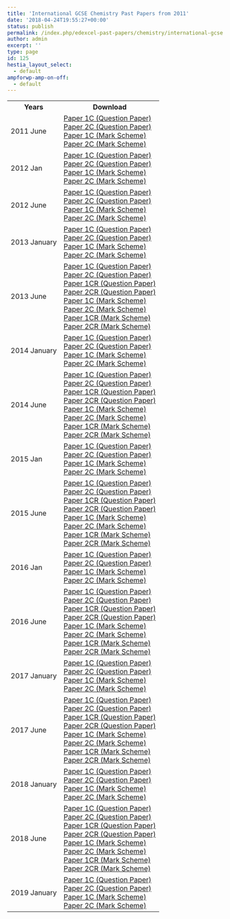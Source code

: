 ```yaml
---
title: 'International GCSE Chemistry Past Papers from 2011'
date: '2018-04-24T19:55:27+00:00'
status: publish
permalink: /index.php/edexcel-past-papers/chemistry/international-gcse
author: admin
excerpt: ''
type: page
id: 125
hestia_layout_select:
  - default
ampforwp-amp-on-off:
  - default
---
```


<table class="table" style="width: 100%;">
<tbody>
<tr>
<th>Years</th>
<th>Download</th>
</tr>
<tr>
<td>2011 June</td>
<td>
    <a href="https://www.dropbox.com/s/n6hdegxygyflltz/4CH0_1C_que_20110525.pdf?dl=1">Paper 1C (Question Paper)</a><br />
    <a href="https://www.dropbox.com/s/hvcp4c985tpf2wr/4CH0_2C_que_20110615.pdf?dl=1">Paper 2C (Question Paper)</a><br />
    <a href="https://www.dropbox.com/s/349t6malheac3vr/4CH0_1C_rms_20110824.pdf?dl=1">Paper 1C (Mark Scheme)</a><br />
    <a href="https://www.dropbox.com/s/o707fntxv1gkeiv/4CH0_2C_rms_20110824.pdf?dl=1">Paper 2C (Mark Scheme)</a></td>
</tr>
<tr>
<td>2012 Jan</td>
<td>
    <a href="https://www.dropbox.com/s/727rovl3n2d0q9v/4CH0_1C_que_20120307.pdf?dl=1">Paper 1C (Question Paper)</a><br />
    <a href="https://www.dropbox.com/s/96szrlfxg73vfqj/4CH0_2C_que_20120307.pdf?dl=1">Paper 2C (Question Paper)</a><br />
    <a href="https://www.dropbox.com/s/hihm0hzvlxc1isc/4CH0_1C_msc_20120124.pdf?dl=1">Paper 1C (Mark Scheme)</a><br />
    <a href="https://www.dropbox.com/s/j6m9aobczwgvxo5/4CH0_2C_msc_20120128.pdf?dl=1">Paper 2C (Mark Scheme)</a></td>
</tr>
<tr>
<td>2012 June</td>
<td>
    <a href="https://www.dropbox.com/s/m48r7ie7a7hbw0p/4CH0_1C_Chemistry.pdf?dl=1">Paper 1C (Question Paper)</a><br />
    <a href="https://www.dropbox.com/s/2oaancqcewq5d26/4CH0_2C_que_20120529.pdf?dl=1">Paper 2C (Question Paper)</a><br />
    <a href="https://www.dropbox.com/s/vam72o7qdnj4hec/4CH0_1C_rms.pdf?dl=1">Paper 1C (Mark Scheme)</a><br />
    <a href="https://www.dropbox.com/s/bjypcfatyyyf69d/4CH0_2C_rms_20120823.pdf?dl=1">Paper 2C (Mark Scheme)</a></td>
</tr>
<tr>
<td>2013 January</td>
<td>
    <a href="https://www.dropbox.com/s/s5aircj2gaabpty/4CH0_1C_que_20130114.pdf?dl=1">Paper 1C (Question Paper)</a><br />
    <a href="https://www.dropbox.com/s/j5i500q8t8lq898/4CH0_2C_que_20130116.pdf?dl=1">Paper 2C (Question Paper)</a><br />
    <a href="https://www.dropbox.com/s/o16xrrbcgzh87wh/4CH0_1C_msc_20130307.pdf?dl=1">Paper 1C (Mark Scheme)</a><br />
    <a href="https://www.dropbox.com/s/9eeztqmgfldt29a/4CH0_2C_msc_20130307.pdf?dl=1">Paper 2C (Mark Scheme)</a></td>
</tr>
<tr>
<td>2013 June</td>
<td>
    <a href="https://www.dropbox.com/s/nqspydvvm718c8z/4CH0_1C_que_20130520.pdf?dl=1">Paper 1C (Question Paper)</a><br />
    <a href="https://www.dropbox.com/s/p58ltyssx7zwb61/4CH0_2C_que_20130610.pdf?dl=1">Paper 2C (Question Paper)</a><br />
    <a href="https://www.dropbox.com/s/3ojieoxfxzfj77x/4CH0_1CR_que_20130520.pdf?dl=1">Paper 1CR (Question Paper)</a><br />
    <a href="https://www.dropbox.com/s/du60cc78dg3ze6t/4CH0_2CR_que_20130610.pdf?dl=1">Paper 2CR (Question Paper)</a><br />
    <a href="https://www.dropbox.com/s/io2tv5srwea2q1c/4CH0_1C_msc_20130823.pdf?dl=1">Paper 1C (Mark Scheme)</a><br />
    <a href="https://www.dropbox.com/s/njqdvdvxvtvmjjf/4CH0_2C_msc_20130823.pdf?dl=1">Paper 2C (Mark Scheme)</a><br />
    <a href="https://www.dropbox.com/s/hysmkj02fxyin7q/4CH0_1CR_msc_20130823.pdf?dl=1">Paper 1CR (Mark Scheme)</a><br />
    <a href="https://www.dropbox.com/s/4qxd2bd5rizk8p9/4CH0_2CR_msc_20130823.pdf?dl=1">Paper 2CR (Mark Scheme)</a></td>
</tr>
<tr>
<td>2014 January</td>
<td>
    <a href="https://www.dropbox.com/s/j9q5ga8ja6m3ym5/4ch0_1c_que_20140114.pdf?dl=1">Paper 1C (Question Paper)</a><br />
    <a href="https://www.dropbox.com/s/l6o4kv9v5gi7eib/4ch0_2c_que_20140116.pdf?dl=1">Paper 2C (Question Paper)</a><br />
    <a href="https://www.dropbox.com/s/01kq9y4ljcwxcb6/4ch0_1c_msc_20140306.pdf?dl=1">Paper 1C (Mark Scheme)</a><br />
    <a href="https://www.dropbox.com/s/h8o53yjp1yfxijt/4ch0_2c_msc_20140306.pdf?dl=1">Paper 2C (Mark Scheme)</a></td>
</tr>
<tr>
<td>2014 June</td>
<td>
    <a href="https://www.dropbox.com/s/t56716t4rlunzsm/4CH0_1C_que_20140513_2.pdf?dl=1">Paper 1C (Question Paper)</a><br />
    <a href="https://www.dropbox.com/s/0q4abtr2nv1plan/4CH0_2C_que_20140610.pdf?dl=1">Paper 2C (Question Paper)</a><br />
    <a href="https://www.dropbox.com/s/kmgmzyf7l3y1ll7/4CH0_1CR_que_20140513.pdf?dl=1">Paper 1CR (Question Paper)</a><br />
    <a href="https://www.dropbox.com/s/7dargarsjcq1cs6/4CH0_2CR_que_20140610.pdf?dl=1">Paper 2CR (Question Paper)</a><br />
    <a href="https://www.dropbox.com/s/avfy80kwe78ql0a/4CH0_1C_msc_20140821.pdf?dl=1">Paper 1C (Mark Scheme)</a><br />
    <a href="https://www.dropbox.com/s/y09pm16kxcl0iwi/4CH0_2C_msc_20140821.pdf?dl=1">Paper 2C (Mark Scheme)</a><br />
    <a href="https://www.dropbox.com/s/j0rh4yvwggojbe0/4CH0_1CR_msc_14060821.pdf?dl=1">Paper 1CR (Mark Scheme)</a><br />
    <a href="https://www.dropbox.com/s/iir0emnout5vm7e/4CH0_2CR_msc_20140821.pdf?dl=1">Paper 2CR (Mark Scheme)</a></td>
</tr>
<tr>
<td>2015 Jan</td>
<td>
    <a href="https://www.dropbox.com/s/zyc654sj8c8dlju/4CH0_1C_que_20150112.pdf?dl=1">Paper 1C (Question Paper)</a><br />
    <a href="https://www.dropbox.com/s/lw3dn4olbeeyrb7/4CH0_2C_que_20150116.pdf?dl=1">Paper 2C (Question Paper)</a><br />
    <a href="https://www.dropbox.com/s/wst8fk8epqfhzkz/4CH0_1C_msc_20151501.pdf?dl=1">Paper 1C (Mark Scheme)</a><br />
    <a href="https://www.dropbox.com/s/h057u41w471q0n1/4CH0_2C_msc_20151501.pdf?dl=1">Paper 2C (Mark Scheme)</a></td>
</tr>
<tr>
<td>2015 June</td>
<td>
    <a href="https://www.dropbox.com/s/dyaon8wn94wdozh/4CH0_1C_que_20150514.pdf?dl=1">Paper 1C (Question Paper)</a><br />
    <a href="https://www.dropbox.com/s/z58rngm7geq4t92/4CH0_2C_que_20150609.pdf?dl=1">Paper 2C (Question Paper)</a><br />
    <a href="https://www.dropbox.com/s/0ydrjcd491yvmv5/4CH0_1CR_que_20150514.pdf?dl=1">Paper 1CR (Question Paper)</a><br />
    <a href="https://www.dropbox.com/s/0mq1hor90xxj1lv/4CH0_2CR_que_20150609.pdf?dl=1">Paper 2CR (Question Paper)</a><br />
    <a href="https://www.dropbox.com/s/fylys1b541zsrpm/4CH0_1C_msc_20150819.pdf?dl=1">Paper 1C (Mark Scheme)</a><br />
    <a href="https://www.dropbox.com/s/nlaeftc98oirp13/4CH0_2C_msc_20150819.pdf?dl=1">Paper 2C (Mark Scheme)</a><br />
    <a href="https://www.dropbox.com/s/e2tpobc6bnv6dhr/4CH0_1CR_msc_20150819.pdf?dl=1">Paper 1CR (Mark Scheme)</a><br />
    <a href="https://www.dropbox.com/s/ncnzzgcmh27bk11/4CH0_2CR_msc_20150819.pdf?dl=1">Paper 2CR (Mark Scheme)</a></td>
</tr>
<tr>
<td>2016 Jan</td>
<td>
    <a href="https://www.dropbox.com/s/zjlfczeh0bfowdm/4CH0_1C_que_20160118.pdf?dl=1">Paper 1C (Question Paper)</a><br />
    <a href="https://www.dropbox.com/s/q7mdojvb1nvqkuh/4CH0_2C_que_20160121.pdf?dl=1">Paper 2C (Question Paper)</a><br />
    <a href="https://www.dropbox.com/s/pm99mvj407hsenr/4CH0_1C_msc_20160302.pdf?dl=1">Paper 1C (Mark Scheme)</a><br />
    <a href="https://www.dropbox.com/s/btzbg6wpfgd6ihw/4CH0_2C_msc_20160302.pdf?dl=1">Paper 2C (Mark Scheme)</a></td>
</tr>
<tr>
<td>2016 June</td>
<td>
    <a href="https://www.dropbox.com/s/025eu5asc1e5872/4CH0_1C_que_20160519.pdf?dl=1">Paper 1C (Question Paper)</a><br />
    <a href="https://www.dropbox.com/s/0ahaco9fm25u7bs/4CH0_2C_que_20160615.pdf?dl=1">Paper 2C (Question Paper)</a><br />
    <a href="https://www.dropbox.com/s/s2qocp0jbqktprw/4CH0_1CR_que_20160519.pdf?dl=1">Paper 1CR (Question Paper)</a><br />
    <a href="https://www.dropbox.com/s/6fquzegt5x8og1m/4CH0_2CR_que_20160615.pdf?dl=1">Paper 2CR (Question Paper)</a><br />
    <a href="https://www.dropbox.com/s/mfgxhbdeg5gkiz8/4CH0_1C_rms_20160824.pdf?dl=1">Paper 1C (Mark Scheme)</a><br />
    <a href="https://www.dropbox.com/s/lu6ar7jkqxu83vd/4CH0_2C_rms_20160824.pdf?dl=1">Paper 2C (Mark Scheme)</a><br />
    <a href="https://www.dropbox.com/s/cqtxllltpahypjn/4CH0_1CR_rms_20160824.pdf?dl=1">Paper 1CR (Mark Scheme)</a><br />
    <a href="https://www.dropbox.com/s/abzpu6fyqpwf31d/4CH0_2CR_rms_20160824.pdf?dl=1">Paper 2CR (Mark Scheme)</a></td>
</tr>
<tr>
<td>2017 January</td>
<td>
    <a href="https://qualifications.pearson.com/content/dam/pdf/Edexcel%20Certificate/Chemistry/2011/Exam%20materials/4CH0_1C_que_20170111.pdf">Paper 1C (Question Paper)</a><br />
    <a href="https://qualifications.pearson.com/content/dam/pdf/Edexcel%20Certificate/Chemistry/2011/Exam%20materials/4CH0_2C_que_20170118.pdf">Paper 2C (Question Paper)</a><br />
    <a href="https://qualifications.pearson.com/content/dam/pdf/Edexcel%20Certificate/Chemistry/2011/Exam%20materials/4CH0_1C_rms_20170301.pdf">Paper 1C (Mark Scheme)</a><br />
    <a href="https://qualifications.pearson.com/content/dam/pdf/Edexcel%20Certificate/Chemistry/2011/Exam%20materials/4CH0_2C_rms_20170301.pdf">Paper 2C (Mark Scheme)</a></td>
</tr>
<tr>
<td>2017 June</td>
<td>
    <a href="https://qualifications.pearson.com/content/dam/pdf/Edexcel%20Certificate/Chemistry/2011/Exam%20materials/4CH0_1C_que_20170518.pdf">Paper 1C (Question Paper)</a><br />
    <a href="https://qualifications.pearson.com/content/dam/pdf/Edexcel%20Certificate/Chemistry/2011/Exam%20materials/4CH0_2C_que_20170614.pdf">Paper 2C (Question Paper)</a><br />
    <a href="https://qualifications.pearson.com/content/dam/pdf/Edexcel%20Certificate/Chemistry/2011/Exam%20materials/4CH0_1CR_que_20170518.pdf">Paper 1CR (Question Paper)</a><br />
    <a href="https://qualifications.pearson.com/content/dam/pdf/Edexcel%20Certificate/Chemistry/2011/Exam%20materials/4CH0_2CR_que_20170614.pdf">Paper 2CR (Question Paper)</a><br />
    <a href="https://qualifications.pearson.com/content/dam/pdf/Edexcel%20Certificate/Chemistry/2011/Exam%20materials/4CH0_1C_rms_20170823.pdf">Paper 1C (Mark Scheme)</a><br />
    <a href="https://qualifications.pearson.com/content/dam/pdf/Edexcel%20Certificate/Chemistry/2011/Exam%20materials/4CH0_2C_rms_20170823.pdf">Paper 2C (Mark Scheme)</a><br />
    <a href="https://qualifications.pearson.com/content/dam/pdf/Edexcel%20Certificate/Chemistry/2011/Exam%20materials/4CH0_1CR_rms_20170823.pdf">Paper 1CR (Mark Scheme)</a><br />
    <a href="https://qualifications.pearson.com/content/dam/pdf/Edexcel%20Certificate/Chemistry/2011/Exam%20materials/4CH0_2CR_rms_20170823.pdf">Paper 2CR (Mark Scheme)</a></td>
</tr>
<tr>
<td>2018 January</td>
<td>
    <a href="https://qualifications.pearson.com/content/dam/pdf/Edexcel%20Certificate/Chemistry/2011/Exam%20materials/4CH0_1C_que_20180110.pdf">Paper 1C (Question Paper)</a><br />
    <a href="https://qualifications.pearson.com/content/dam/pdf/Edexcel%20Certificate/Chemistry/2011/Exam%20materials/4CH0_2C_que_20180117.pdf">Paper 2C (Question Paper)</a><br />
    <a href="https://qualifications.pearson.com/content/dam/pdf/Edexcel%20Certificate/Chemistry/2011/Exam%20materials/4CH0_1C_rms_20180308.pdf">Paper 1C (Mark Scheme)</a><br />
    <a href="https://qualifications.pearson.com/content/dam/pdf/Edexcel%20Certificate/Chemistry/2011/Exam%20materials/4CH0_2C_rms_20180308.pdf">Paper 2C (Mark Scheme)</a></td>
</tr>
<tr>
<td>2018 June</td>
<td>
    <a href="https://qualifications.pearson.com/content/dam/pdf/International%20GCSE/Chemistry/2011/Exam%20materials/4CH0_1C_que_20180517.pdf">Paper 1C (Question Paper)</a><br />
    <a href="https://qualifications.pearson.com/content/dam/pdf/International%20GCSE/Chemistry/2011/Exam%20materials/4CH0_2C_que_20180614.pdf">Paper 2C (Question Paper)</a><br />
    <a href="https://qualifications.pearson.com/content/dam/pdf/International%20GCSE/Chemistry/2011/Exam%20materials/4CH0_1CR_que_20180517.pdf">Paper 1CR (Question Paper)</a><br />
    <a href="https://qualifications.pearson.com/content/dam/pdf/International%20GCSE/Chemistry/2011/Exam%20materials/4CH0_2CR_que_20180614.pdf">Paper 2CR (Question Paper)</a><br />
    <a href="https://qualifications.pearson.com/content/dam/pdf/International%20GCSE/Chemistry/2011/Exam%20materials/4CH0_1C_rms_20180822.pdf">Paper 1C (Mark Scheme)</a><br />
    <a href="https://qualifications.pearson.com/content/dam/pdf/International%20GCSE/Chemistry/2011/Exam%20materials/4CH0_2C_rms_20180822.pdf">Paper 2C (Mark Scheme)</a><br />
    <a href="https://qualifications.pearson.com/content/dam/pdf/International%20GCSE/Chemistry/2011/Exam%20materials/4CH0_1CR_rms_20180822.pdf">Paper 1CR (Mark Scheme)</a><br />
    <a href="https://qualifications.pearson.com/content/dam/pdf/International%20GCSE/Chemistry/2011/Exam%20materials/4CH0_2CR_rms_20180822.pdf">Paper 2CR (Mark Scheme)</a></td>
</tr>
<tr>
<td>2019 January</td>
<td>
    <a href="https://qualifications.pearson.com/content/dam/pdf/International%20GCSE/Chemistry/2011/Exam%20materials/4CH0_1C_que_20190110.pdf">Paper 1C (Question Paper)</a><br />
    <a href="https://qualifications.pearson.com/content/dam/pdf/International%20GCSE/Chemistry/2011/Exam%20materials/4CH0_2C_que_20190117.pdf">Paper 2C (Question Paper)</a><br />
    <a href="https://qualifications.pearson.com/content/dam/pdf/International%20GCSE/Chemistry/2011/Exam%20materials/4CH0_1C_msc_20190307.pdf">Paper 1C (Mark Scheme)</a><br />
    <a href="https://qualifications.pearson.com/content/dam/pdf/International%20GCSE/Chemistry/2011/Exam%20materials/4CH0_2C_msc_20190307.pdf">Paper 2C (Mark Scheme)</a></td>
</tr>
</tbody>
</table>
